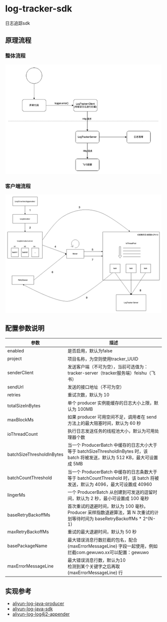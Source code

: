 # log-tracker-sdk
日志追踪sdk

## 原理流程

### 整体流程

![原理流程图.png](docs/imgs/原理流程图.png)

### 客户端流程

![sdk流程.png](docs/imgs/sdk流程.png)


## 配置参数说明

| 参数 | 描述 |
|---|---|
| enabled | 是否启用，默认为false |
| project | 项目名称，为空则使用tracker_UUID |
| senderClient | 发送客户端（不可为空），当前可选值为：<br/>tracker-server（tracker服务端）feishu（飞书） |
| sendUrl | 发送的接口地址（不可为空） |
| retries | 重试次数，默认为 10  |
| totalSizeInBytes | 单个 producer 实例能缓存的日志大小上限，默认为 100MB |
| maxBlockMs | 如果 producer 可用空间不足，调用者在 send 方法上的最大阻塞时间，默认为 60 秒 |
| ioThreadCount | 执行日志发送任务的线程池大小，默认为可用处理器个数 |
| batchSizeThresholdInBytes | 当一个 ProducerBatch 中缓存的日志大小大于等于 batchSizeThresholdInBytes 时，该 batch 将被发送，默认为 512 KB，最大可设置成 5MB |
| batchCountThreshold | 当一个 ProducerBatch 中缓存的日志条数大于等于 batchCountThreshold 时，该 batch 将被发送，默认为 4096，最大可设置成 40960 |
| lingerMs | 一个 ProducerBatch 从创建到可发送的逗留时间，默认为 2 秒，最小可设置成 100 毫秒 |
| baseRetryBackoffMs | 首次重试的退避时间，默认为 100 毫秒。<br/>Producer 采样指数退避算法，第 N 次重试的计划等待时间为 baseRetryBackoffMs * 2^(N-1) |
| maxRetryBackoffMs | 重试的最大退避时间，默认为 50 秒 |
| basePackageName | 最大错误消息行数拦截的包名，配合 {maxErrorMessageLine} 字段一起使用，例如拦截com.gewuwo.xx可以配置：gewuwo |
| maxErrorMessageLine | 最大错误消息行数，默认为10<br/>检测到某个关键字之后再取 {maxErrorMessageLine} 行 |




## 实现参考
* [aliyun-log-java-producer](https://github.com/aliyun/aliyun-log-java-producer)
* [aliyun-log-java-sdk](https://github.com/aliyun/aliyun-log-java-sdk)
* [aliyun-log-log4j2-appender](https://github.com/aliyun/aliyun-log-log4j2-appender)